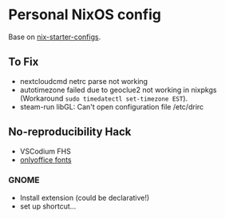 # Personal NixOS config

Base on [nix-starter-configs](https://github.com/Misterio77/nix-starter-configs/).

## To Fix

- nextcloudcmd netrc parse not working
- autotimezone failed due to geoclue2 not working in nixpkgs (Workaround `sudo timedatectl set-timezone EST`).
- steam-run libGL: Can't open configuration file /etc/drirc

## No-reproducibility Hack

- VSCodium FHS
- [onlyoffice fonts](https://nixos.wiki/wiki/Onlyoffice)

### GNOME

- Install extension (could be declarative!)
- set up shortcut...
